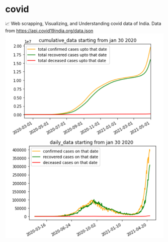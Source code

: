 # covid
📈 Web scrapping, Visualizing, and Understanding covid data of India. Data from https://api.covid19india.org/data.json
![](/images/covid-image.png)
